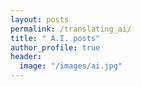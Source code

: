 ```yaml
---
layout: posts
permalink: /translating_ai/
title: " A.I. posts"
author_profile: true
header:
  image: "/images/ai.jpg"
---
```



